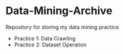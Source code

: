 # Data-Mining-Archive
Repository for storing my data mining practice

- Practice 1: Data Crawling 
- Practice 2: Dataset Operation 